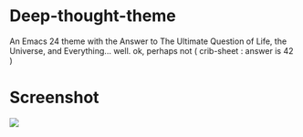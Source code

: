 # Deep-thought-theme

An Emacs 24 theme with the Answer to The Ultimate Question of Life, the Universe, and Everything... well. ok, perhaps not ( crib-sheet : answer is 42 )

# Screenshot

![](https://raw.github.com/darrik/emacs-deep-thought-theme/master/deep-thought-theme.png)
